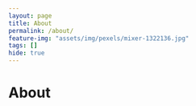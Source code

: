 ```yaml
---
layout: page
title: About
permalink: /about/
feature-img: "assets/img/pexels/mixer-1322136.jpg"
tags: []
hide: true
---
```


# About